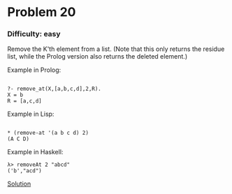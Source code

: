 # Problem 20
### Difficulty: easy
Remove the K'th element from a list.
(Note that this only returns the residue list, while the Prolog version also returns the deleted element.)

Example in Prolog:

```

?- remove_at(X,[a,b,c,d],2,R).
X = b
R = [a,c,d]
```
Example in Lisp:

```

* (remove-at '(a b c d) 2)
(A C D)
```
Example in Haskell:

```
λ> removeAt 2 "abcd"
('b',"acd")
```
[Solution](https://wiki.haskell.org/99_questions/Solutions/20)
